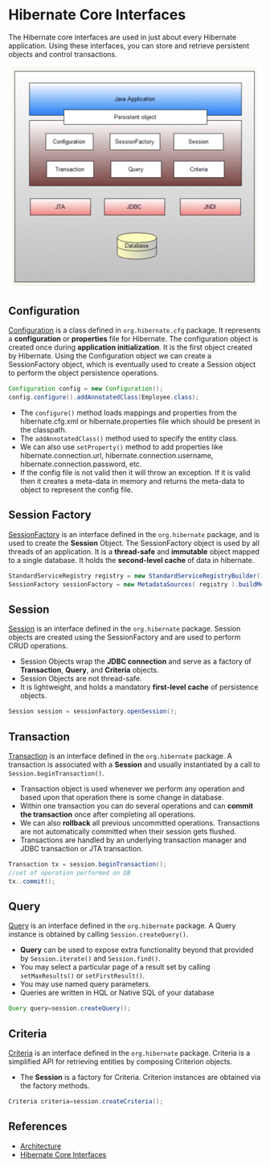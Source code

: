 # Hibernate Core Interfaces
The Hibernate core interfaces are used in just about every Hibernate application. Using these interfaces, you can store and retrieve persistent objects and control transactions.


![hibernateinterfaces](./images/hibernate-interfaces.png)


## Configuration

[Configuration](https://docs.jboss.org/hibernate/orm/5.4/javadocs/org/hibernate/cfg/Configuration.html) is a class defined in `org.hibernate.cfg` package. It represents a **configuration** or **properties** file for Hibernate. The configuration object is created once during **application initialization**. It is the first object created by Hibernate. Using the Configuration object we can create a SessionFactory object, which is eventually used to create a Session object to perform the object persistence operations.

```java
Configuration config = new Configuration();
config.configure().addAnnotatedClass(Employee.class);
```

* The `configure()` method loads mappings and properties from the hibernate.cfg.xml or hibernate.properties file which should be present in the classpath. 
* The `addAnnotatedClass()` method used to specify the entity class. 
* We can also use `setProperty()` method to add properties like hibernate.connection.url, hibernate.connection.username, hibernate.connection.password, etc.
* If the config file is not valid then it will throw an exception. If it is valid then it creates a meta-data in memory and returns the meta-data to object to represent the config file.


## Session Factory

[SessionFactory](https://docs.jboss.org/hibernate/orm/5.4/javadocs/org/hibernate/SessionFactory.html) is an interface defined in the `org.hibernate` package, and is used to create the **Session** Object. The SessionFactory object is used by all threads of an application. It is a **thread-safe** and **immutable** object mapped to a single database. It holds the **second-level cache** of data in hibernate.

```java
StandardServiceRegistry registry = new StandardServiceRegistryBuilder().configure().build();
SessionFactory sessionFactory = new MetadataSources( registry ).buildMetadata().buildSessionFactory();
```

## Session

[Session](https://docs.jboss.org/hibernate/orm/5.4/javadocs/org/hibernate/Session.html) is an interface defined in the `org.hibernate` package. Session objects are created using the SessionFactory and are used to perform CRUD operations.

* Session Objects wrap the **JDBC connection** and serve as a factory of **Transaction**, **Query**, and **Criteria** objects.  
* Session Objects are not thread-safe.
* It is lightweight, and holds a mandatory **first-level cache** of persistence objects.

```java
Session session = sessionFactory.openSession();
```

## Transaction

[Transaction](https://docs.jboss.org/hibernate/orm/5.4/javadocs/org/hibernate/Transaction.html) is an interface defined in the `org.hibernate` package. A transaction is associated with a **Session** and usually instantiated by a call to `Session.beginTransaction()`.  

* Transaction object is used whenever we perform any operation and based upon that operation there is some change in database.
* Within one transaction you can do several operations and can **commit the transaction** once after completing all operations. 
* We can also **rollback** all previous uncommitted operations. Transactions are not automatically committed when their session gets flushed. 
* Transactions are handled by an underlying transaction manager and JDBC transaction or JTA transaction. 

```java
Transaction tx = session.beginTransaction();
//set of operation performed on DB
tx..commit();
```

## Query

[Query](https://docs.jboss.org/hibernate/orm/3.2/api/org/hibernate/Query.html) is an interface defined in the `org.hibernate` package.  A Query instance is obtained by calling `Session.createQuery()`.

* **Query** can be used to expose extra functionality beyond that provided by `Session.iterate()` and `Session.find()`.
* You may select a particular page of a result set by calling `setMaxResults()` or `setFirstResult()`.
* You may use named query parameters.
* Queries are written in HQL or Native SQL of your database

```java
Query query=session.createQuery();
```

## Criteria

[Criteria](https://docs.jboss.org/hibernate/orm/3.5/javadocs/org/hibernate/Criteria.html) is an interface defined in the `org.hibernate` package. Criteria is a simplified API for retrieving entities by composing Criterion objects.

* The **Session** is a factory for Criteria. Criterion instances are obtained via the factory methods.

```java
Criteria criteria=session.createCriteria();
```


## References

* [Architecture](https://docs.jboss.org/hibernate/orm/5.4/userguide/html_single/Hibernate_User_Guide.html#architecture)
* [Hibernate Core Interfaces](https://www.decodejava.com/hibernate-architecture.htm)